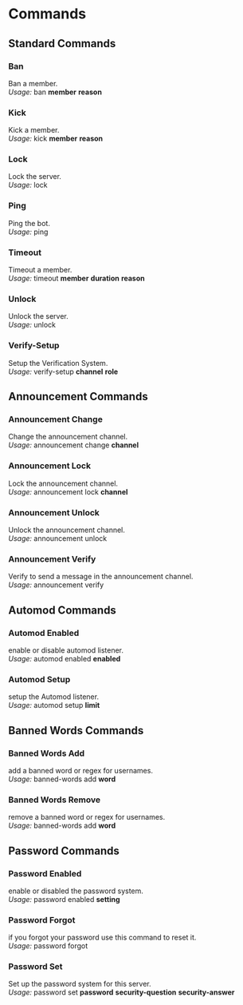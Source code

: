# Commands

## Standard Commands

### Ban

Ban a member.\
_Usage:_ ban **member** **reason**

### Kick

Kick a member.\
_Usage:_ kick **member** **reason**

### Lock

Lock the server.\
_Usage:_ lock

### Ping

Ping the bot.\
_Usage:_ ping

### Timeout

Timeout a member.\
_Usage:_ timeout **member** **duration** **reason**

### Unlock

Unlock the server.\
_Usage:_ unlock

### Verify-Setup

Setup the Verification System.\
_Usage:_ verify-setup **channel** **role**

## Announcement Commands

### Announcement Change

Change the announcement channel.\
_Usage:_ announcement change **channel**

### Announcement Lock

Lock the announcement channel.\
_Usage:_ announcement lock **channel**

### Announcement Unlock

Unlock the announcement channel.\
_Usage:_ announcement unlock

### Announcement Verify

Verify to send a message in the announcement channel.\
_Usage:_ announcement verify

## Automod Commands

### Automod Enabled

enable or disable automod listener.\
_Usage:_ automod enabled **enabled**

### Automod Setup

setup the Automod listener.\
_Usage:_ automod setup **limit**

## Banned Words Commands

### Banned Words Add

add a banned word or regex for usernames.\
_Usage:_ banned-words add **word**

### Banned Words Remove

remove a banned word or regex for usernames.\
_Usage:_ banned-words add **word**

## Password Commands

### Password Enabled

enable or disabled the password system.\
_Usage:_ password enabled **setting**

### Password Forgot

if you forgot your password use this command to reset it.\
_Usage:_ password forgot

### Password Set

Set up the password system for this server.\
_Usage:_ password set **password** **security-question** **security-answer**
